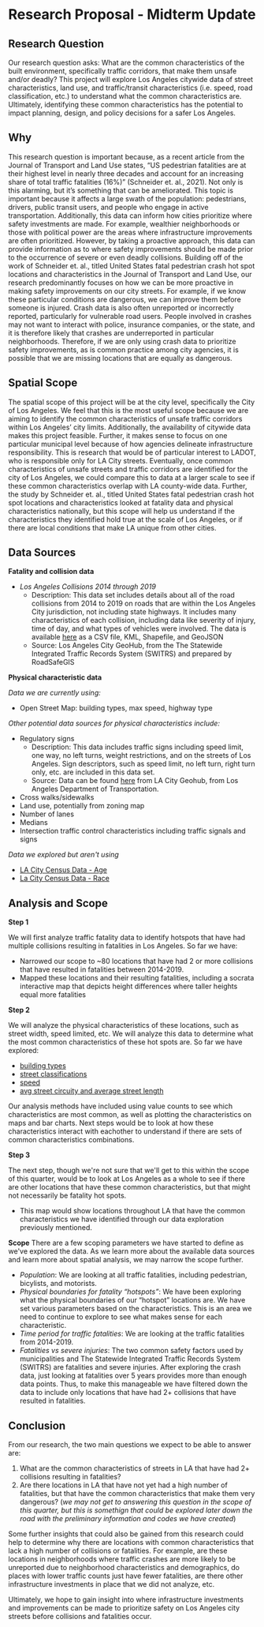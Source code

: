 # Research Proposal - Midterm Update
## Research Question
Our research question asks: What are the common characteristics of the built environment, specifically traffic corridors, that make them unsafe and/or deadly? This project will explore Los Angeles citywide data of street characteristics, land use, and traffic/transit characteristics (i.e. speed, road classification, etc.) to understand what the common characteristics are. Ultimately, identifying these common characteristics has the potential to impact planning, design, and policy decisions for a safer Los Angeles.
## Why 
This research question is important because, as a recent article from the Journal of Transport and Land Use states, “US pedestrian fatalities are at their highest level in nearly three decades and account for an increasing share of total traffic fatalities (16%)” (Schneider et. al., 2021). Not only is this alarming, but it’s something that can be ameliorated. This topic is important because it affects a large swath of the population: pedestrians, drivers, public transit users, and people who engage in active transportation. Additionally, this data can inform how cities prioritize where safety investments are made. For example, wealthier neighborhoods or those with political power are the areas where infrastructure improvements are often prioritized. However, by taking a proactive approach, this data can provide information as to where safety improvements should be made prior to the occurrence of severe or even deadly collisions. 
Building off of the work of Schneider et. al., titled United States fatal pedestrian crash hot spot locations and characteristics in the Journal of Transport and Land Use, our research predominantly focuses on how we can be more proactive in making safety improvements on our city streets. For example, if we know these particular conditions are dangerous, we can improve them before someone is injured. Crash data is also often unreported or incorrectly reported, particularly for vulnerable road users. People involved in crashes may not want to interact with police, insurance companies, or the state, and it is therefore likely that crashes are underreported in particular neighborhoods. Therefore, if we are only using crash data to prioritize safety improvements, as is common practice among city agencies, it is possible that we are missing locations that are equally as dangerous. 
## Spatial Scope
The spatial scope of this project will be at the city level, specifically the City of Los Angeles. We feel that this is the most useful scope because we are aiming to identify the common characteristics of unsafe traffic corridors within Los Angeles’ city limits. Additionally, the availability of citywide data makes this project feasible. Further, it makes sense to focus on one particular municipal level because of how agencies delineate infrastructure responsibility. This is research that would be of particular interest to LADOT, who is responsible only for LA City streets. Eventually, once common characteristics of unsafe streets and traffic corridors are identified for the city of Los Angeles, we could compare this to data at a larger scale to see if these common characteristics overlap with LA county-wide data. Further, the study by Schneider et. al.,  titled United States fatal pedestrian crash hot spot locations and characteristics looked at fatality data and physical characteristics nationally, but this scope will help us understand if the characteristics they identified hold true at the scale of Los Angeles, or if there are local conditions that make LA unique from other cities. 
## Data Sources
**Fatality and collision data**
  * _Los Angeles Collisions 2014 through 2019_
    * Description: This data set includes details about all of the road collisions from 2014 to 2019 on roads that are within the Los Angeles City jurisdiction, not including state highways. It includes many characteristics of each collision, including data like severity of injury, time of day, and what types of vehicles were involved. The data is available [here](https://geohub.lacity.org/datasets/ladot::los-angeles-collisions-2014through2019/about) as a CSV file, KML, Shapefile, and GeoJSON
    * Source: Los Angeles City GeoHub, from the The Statewide Integrated Traffic Records System (SWITRS) and prepared by RoadSafeGIS
 


**Physical characteristic data** 

_Data we are currently using:_
* Open Street Map: building types, max speed, highway type

_Other potential data sources for physical characteristics include:_
  * Regulatory signs
    * Description: This data includes traffic signs including speed limit, one way, no left turns, weight restrictions, and on the streets of Los Angeles. Sign descriptors, such as speed limit, no left turn, right turn only, etc. are included in this data set. 
    * Source:  Data can be found [here](https://geohub.lacity.org/datasets/regulatory-signs/explore?location=34.009903%2C-118.405989%2C13.00) from LA City Geohub, from Los Angeles Department of Transportation. 
  * Cross walks/sidewalks 
  * Land use, potentially from zoning map
  * Number of lanes
  * Medians
  * Intersection traffic control characteristics including traffic signals and signs

_Data we explored but aren't using_
* [LA City Census Data - Age](https://github.com/elliegert/Group-Project/blob/main/Group%20Assignments/Census%20Data%20Exploration/acs2019_5yr_B01001_14000US06037293306.geojson)
* [La City Census Data - Race](https://github.com/elliegert/Group-Project/blob/main/Group%20Assignments/Census%20Data%20Exploration/acs2019_5yr_B03002_14000US06037293306.geojson)

## Analysis and Scope
**Step 1** 

We will first analyze traffic fatality data to identify hotspots that have had multiple collisions resulting in fatalities in Los Angeles. So far we have:
  *  Narrowed our scope to ~80 locations that have had 2 or more collisions that have resulted in fatalities between 2014-2019. 
  *  Mapped these locations and their resulting fatalities, including a socrata interactive map that depicts height differences where taller heights equal more fatalities 
   

**Step 2**

We will analyze the physical characteristics of these locations, such as street width, speed limited, etc. We will analyze this data to determine what the most common characteristics of these hot spots are. So far we have explored: 
 * [building types](https://github.com/elliegert/Group-Project/blob/main/Group%20Assignments/Midterm/Midterm_buildingtypes_count%20and%20visualization.ipynb)
 * [street classifications](https://github.com/elliegert/Group-Project/blob/main/Group%20Assignments/Midterm/Locations_highway.ipynb)
 * [speed](https://github.com/elliegert/Group-Project/blob/main/Group%20Assignments/Midterm/Locations_speed.ipynb) 
 * [avg street circuity and average street length](https://github.com/elliegert/Group-Project/blob/main/Group%20Assignments/Midterm/Locations_avg_stats.ipynb)

Our analysis methods have included using value counts to see which characteristics are most common, as well as plotting the characteristics on maps and bar charts. Next steps would be to look at how these characteristics interact with eachother to understand if there are sets of common characteristics combinations. 

**Step 3** 

The next step, though we're not sure that we'll get to this within the scope of this quarter, would be to look at Los Angeles as a whole to see if there are other locations that have these common characteristics, but that might not necessarily be fatality hot spots.  
* This map would show locations throughout LA that have the common characteristics we have identified through our data exploration previously mentioned. 

**Scope** 
There are a few scoping parameters we have started to define as we've explored the data. As we learn more about the available data sources and learn more about spatial analysis, we may narrow the scope further. 
* _Population_: We are looking at all traffic fatalities, including pedestrian, bicylists, and motorists. 
* _Physical boundaries for fatality “hotspots”_: We have been exploring what the physical boundaries of our “hotspot” locations are. We have set various parameters based on the characteristics. This is an area we need to continue to explore to see what makes sense for each characteristic. 
* _Time period for traffic fatalities_: We are looking at the traffic fatalities from 2014-2019.
* _Fatalities vs severe injuries_: The two common safety factors used by municipalities and The Statewide Integrated Traffic Records System (SWITRS) are fatalities and severe injuries. After exploring the crash data, just looking at fatalities over 5 years provides more than enough data points. Thus, to make this manageable we have filtered down the data to include only locations that have had 2+ collisions that have resulted in fatalities. 

## Conclusion 
From our research, the two main questions we expect to be able to answer are: 
1. What are the common characteristics of streets in LA that have had 2+ collisions resulting in fatalities? 
2. Are there locations in LA that have not yet had a high number of fatalities, but that have the common characteristics that make them very dangerous? (*we may not get to answering this question in the scope of this quarter, but this is somethign that could be explored later down the road with the preliminary information and codes we have created*)

Some further insights that could also be gained from this research could help to determine why there are locations with common characteristics that lack a high number of collisions or fatalities. For example, are these locations in neighborhoods where traffic crashes are more likely to be unreported due to neighborhood characteristics and demographics, do places with lower traffic counts just have fewer fatalities, are there other infrastructure investments in place that we did not analyze, etc.  

Ultimately, we hope to gain insight into where infrastructure investments and improvements can be made to prioritize safety on Los Angeles city streets before collisions and fatalities occur. 


